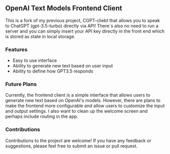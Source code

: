 ## OpenAI Text Models Frontend Client
This is a fork of my previous project, CGPT-cliebt that allows you to speak to ChatGPT (gpt-3.5-turbo) directly via API! There´s also no need to run a server and you can simply insert your API key directly in the front end which is stored as state in local storage.

### Features
- Easy to use interface
- Ability to generate new text based on user input
- Ability to define how GPT3.5 responds

### Future Plans
Currently, the frontend client is a simple interface that allows users to generate new text based on OpenAI's models. However, there are plans to make the frontend more configurable and allow users to customize the input and output settings.
I also want to clean up the welcome screen and perhaps include routing in the app.

### Contributions
Contributions to the project are welcome! If you have any feedback or suggestions, please feel free to submit an issue or pull request.
